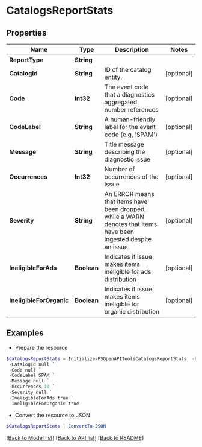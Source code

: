 # CatalogsReportStats
## Properties

Name | Type | Description | Notes
------------ | ------------- | ------------- | -------------
**ReportType** | **String** |  | 
**CatalogId** | **String** | ID of the catalog entity. | [optional] 
**Code** | **Int32** | The event code that a diagnostics aggregated number references | [optional] 
**CodeLabel** | **String** | A human-friendly label for the event code (e.g, &#39;SPAM&#39;) | [optional] 
**Message** | **String** | Title message describing the diagnostic issue | [optional] 
**Occurrences** | **Int32** | Number of occurrences of the issue | [optional] 
**Severity** | **String** | An ERROR means that items have been dropped, while a WARN denotes that items have been ingested despite an issue | [optional] 
**IneligibleForAds** | **Boolean** | Indicates if issue makes items ineligible for ads distribution | [optional] 
**IneligibleForOrganic** | **Boolean** | Indicates if issue makes items ineligible for organic distribution | [optional] 

## Examples

- Prepare the resource
```powershell
$CatalogsReportStats = Initialize-PSOpenAPIToolsCatalogsReportStats  -ReportType null `
 -CatalogId null `
 -Code null `
 -CodeLabel SPAM `
 -Message null `
 -Occurrences 10 `
 -Severity null `
 -IneligibleForAds true `
 -IneligibleForOrganic true
```

- Convert the resource to JSON
```powershell
$CatalogsReportStats | ConvertTo-JSON
```

[[Back to Model list]](../README.md#documentation-for-models) [[Back to API list]](../README.md#documentation-for-api-endpoints) [[Back to README]](../README.md)

